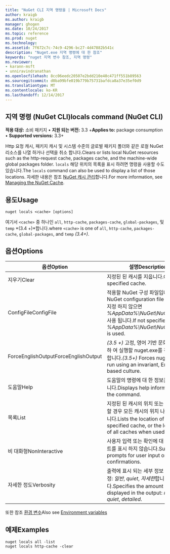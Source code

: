 ```yaml
---
title: "NuGet CLI 지역 명령을 | Microsoft Docs"
author: kraigb
ms.author: kraigb
manager: ghogen
ms.date: 10/24/2017
ms.topic: reference
ms.prod: nuget
ms.technology: 
ms.assetid: 7f672c7c-74c9-4296-bc27-4d47882b541c
description: "Nuget.exe 지역 명령에 대 한 참조"
keywords: "nuget 지역 변수 참조, 지역 명령"
ms.reviewer:
- karann-msft
- unniravindranathan
ms.openlocfilehash: 8cc06eedc20507e2bdd210e40c471ff551b89563
ms.sourcegitcommit: d0ba99bfe019b779b75731bafdca8a37e35ef0d9
ms.translationtype: MT
ms.contentlocale: ko-KR
ms.lasthandoff: 12/14/2017
---
```

## <a name="locals-command-nuget-cli"></a><span data-ttu-id="25dd7-104">지역 명령 (NuGet CLI)</span><span class="sxs-lookup"><span data-stu-id="25dd7-104">locals command (NuGet CLI)</span></span>

<span data-ttu-id="25dd7-105">**적용 대상:** 소비 패키지 &bullet; **지원 되는 버전:** 3.3 +</span><span class="sxs-lookup"><span data-stu-id="25dd7-105">**Applies to:** package consumption &bullet; **Supported versions:** 3.3+</span></span>

<span data-ttu-id="25dd7-106">Http 요청 캐시, 패키지 캐시 및 시스템 수준의 글로벌 패키지 폴더와 같은 로컬 NuGet 리소스를 나열 하거나 선택을 취소 합니다.</span><span class="sxs-lookup"><span data-stu-id="25dd7-106">Clears or lists local NuGet resources such as the http-request cache, packages cache, and the machine-wide global packages folder.</span></span> <span data-ttu-id="25dd7-107">`locals` 해당 위치의 목록을 표시 하려면 명령을 사용할 수도 있습니다.</span><span class="sxs-lookup"><span data-stu-id="25dd7-107">The `locals` command can also be used to display a list of those locations.</span></span> <span data-ttu-id="25dd7-108">자세한 내용은 참조 [NuGet 캐시 관리](../consume-packages/managing-the-nuget-cache.md)합니다.</span><span class="sxs-lookup"><span data-stu-id="25dd7-108">For more information, see [Managing the NuGet Cache](../consume-packages/managing-the-nuget-cache.md).</span></span>

## <a name="usage"></a><span data-ttu-id="25dd7-109">용도</span><span class="sxs-lookup"><span data-stu-id="25dd7-109">Usage</span></span>

```
nuget locals <cache> [options]
```

<span data-ttu-id="25dd7-110">여기서 `<cache>` 중 하나인 `all`, `http-cache`, `packages-cache`, `global-packages`, 및 `temp` *(3.4 +)*합니다.</span><span class="sxs-lookup"><span data-stu-id="25dd7-110">where `<cache>` is one of `all`, `http-cache`, `packages-cache`, `global-packages`, and `temp` *(3.4+)*.</span></span>

## <a name="options"></a><span data-ttu-id="25dd7-111">옵션</span><span class="sxs-lookup"><span data-stu-id="25dd7-111">Options</span></span>

| <span data-ttu-id="25dd7-112">옵션</span><span class="sxs-lookup"><span data-stu-id="25dd7-112">Option</span></span> | <span data-ttu-id="25dd7-113">설명</span><span class="sxs-lookup"><span data-stu-id="25dd7-113">Description</span></span> |
| --- | --- |
| <span data-ttu-id="25dd7-114">지우기</span><span class="sxs-lookup"><span data-stu-id="25dd7-114">Clear</span></span> | <span data-ttu-id="25dd7-115">지정된 된 캐시를 지웁니다.</span><span class="sxs-lookup"><span data-stu-id="25dd7-115">Clears the specified cache.</span></span> |
| <span data-ttu-id="25dd7-116">ConfigFile</span><span class="sxs-lookup"><span data-stu-id="25dd7-116">ConfigFile</span></span> | <span data-ttu-id="25dd7-117">적용할 NuGet 구성 파일입니다.</span><span class="sxs-lookup"><span data-stu-id="25dd7-117">The NuGet configuration file to apply.</span></span> <span data-ttu-id="25dd7-118">지정 하지 않으면 *%AppData%\NuGet\NuGet.Config* 사용 됩니다.</span><span class="sxs-lookup"><span data-stu-id="25dd7-118">If not specified, *%AppData%\NuGet\NuGet.Config* is used.</span></span> |
| <span data-ttu-id="25dd7-119">ForceEnglishOutput</span><span class="sxs-lookup"><span data-stu-id="25dd7-119">ForceEnglishOutput</span></span> | <span data-ttu-id="25dd7-120">*(3.5 +)*  고정, 영어 기반 문화권을 사용 하 여 실행할 nuget.exe를 강제로 수행 합니다.</span><span class="sxs-lookup"><span data-stu-id="25dd7-120">*(3.5+)* Forces nuget.exe to run using an invariant, English-based culture.</span></span> |
| <span data-ttu-id="25dd7-121">도움말</span><span class="sxs-lookup"><span data-stu-id="25dd7-121">Help</span></span> | <span data-ttu-id="25dd7-122">도움말의 명령에 대 한 정보를 표시 합니다.</span><span class="sxs-lookup"><span data-stu-id="25dd7-122">Displays help information for the command.</span></span> |
| <span data-ttu-id="25dd7-123">목록</span><span class="sxs-lookup"><span data-stu-id="25dd7-123">List</span></span> | <span data-ttu-id="25dd7-124">지정된 된 캐시의 위치 또는 함께 사용할 경우 모든 캐시의 위치 나열 *모든*합니다.</span><span class="sxs-lookup"><span data-stu-id="25dd7-124">Lists the location of the specified cache, or the locations of all caches when used with *all*.</span></span> |
| <span data-ttu-id="25dd7-125">비 대화형</span><span class="sxs-lookup"><span data-stu-id="25dd7-125">NonInteractive</span></span> | <span data-ttu-id="25dd7-126">사용자 입력 또는 확인에 대 한 프롬프트를 표시 하지 않습니다.</span><span class="sxs-lookup"><span data-stu-id="25dd7-126">Suppresses prompts for user input or confirmations.</span></span> |
| <span data-ttu-id="25dd7-127">자세한 정도</span><span class="sxs-lookup"><span data-stu-id="25dd7-127">Verbosity</span></span> | <span data-ttu-id="25dd7-128">출력에 표시 되는 세부 정보 수준을 지정: *일반*, *quiet*, *자세한*합니다.</span><span class="sxs-lookup"><span data-stu-id="25dd7-128">Specifies the amount of detail displayed in the output: *normal*, *quiet*, *detailed*.</span></span> |

<span data-ttu-id="25dd7-129">또한 참조 [환경 변수](cli-ref-environment-variables.md)</span><span class="sxs-lookup"><span data-stu-id="25dd7-129">Also see [Environment variables](cli-ref-environment-variables.md)</span></span>

## <a name="examples"></a><span data-ttu-id="25dd7-130">예제</span><span class="sxs-lookup"><span data-stu-id="25dd7-130">Examples</span></span>

```
nuget locals all -list
nuget locals http-cache -clear
```
